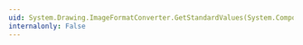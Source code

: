 ```yaml
---
uid: System.Drawing.ImageFormatConverter.GetStandardValues(System.ComponentModel.ITypeDescriptorContext)
internalonly: False
---
```

